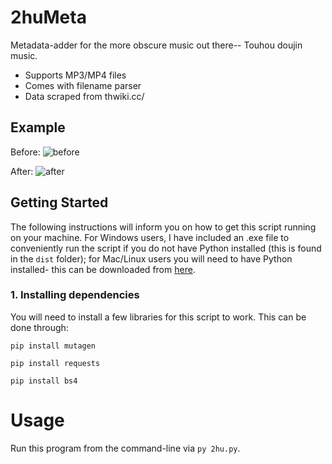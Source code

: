 # 2huMeta

Metadata-adder for the more obscure music out there-- Touhou doujin music.
* Supports MP3/MP4 files
* Comes with filename parser
* Data scraped from thwiki.cc/

## Example

Before:
![before](https://cdn.discordapp.com/attachments/542421388343115786/662218458397671434/before.JPG)

After:
![after](https://cdn.discordapp.com/attachments/542421388343115786/662218455574904852/after2.JPG)

## Getting Started

The following instructions will inform you on how to get this script running on your machine. For Windows users, I have included an .exe file to conveniently run the script if you do not have Python installed (this is found in the `dist` folder); for Mac/Linux users you will need to have Python installed- this can be downloaded from [here](https://wiki.python.org/moin/BeginnersGuide/Download).

### 1. Installing dependencies 
You will need to install a few libraries for this script to work. This can be done through: 

 `pip install mutagen`

 `pip install requests`

 `pip install bs4`



# Usage
Run this program from the command-line via `py 2hu.py`.
